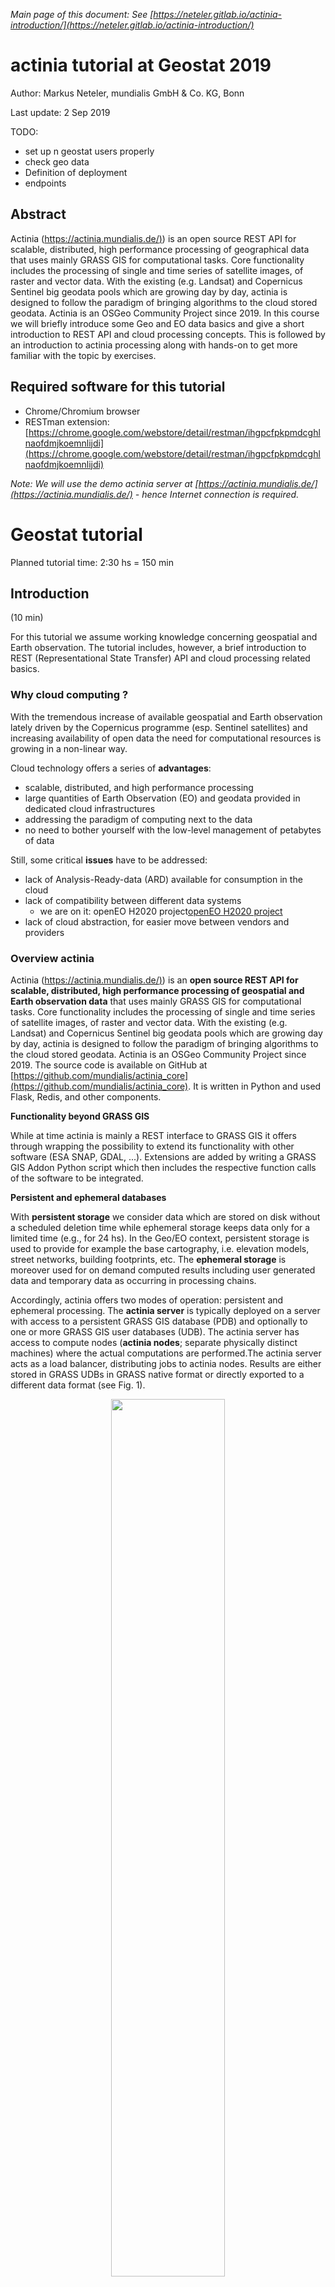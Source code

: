 *Main page of this document: See [https://neteler.gitlab.io/actinia-introduction/](https://neteler.gitlab.io/actinia-introduction/)*

# actinia tutorial at Geostat 2019

Author: Markus Neteler, mundialis GmbH & Co. KG, Bonn

Last update: 2 Sep 2019

TODO:

* set up n geostat users properly
* check geo data
* Definition of deployment
* endpoints

## Abstract

Actinia ([https://actinia.mundialis.de/)](https://actinia.mundialis.de/)) is an open source REST API for scalable, distributed, high performance processing of geographical data that uses mainly GRASS GIS for computational tasks. Core functionality includes the processing of single and time series of satellite images, of raster and vector data. With the existing (e.g. Landsat) and Copernicus Sentinel big geodata pools which are growing day by day, actinia is designed to follow the paradigm of bringing algorithms to the cloud stored geodata. Actinia is an OSGeo Community Project since 2019. In this course we will briefly introduce some Geo and EO data basics and give a short introduction to REST API and cloud processing concepts. This is followed by an introduction to actinia processing along with hands-on to get more familiar with the topic by exercises.

## Required software for this tutorial

*   Chrome/Chromium browser
*   RESTman extension: [https://chrome.google.com/webstore/detail/restman/ihgpcfpkpmdcghlnaofdmjkoemnlijdi](https://chrome.google.com/webstore/detail/restman/ihgpcfpkpmdcghlnaofdmjkoemnlijdi)

*Note: We will use the demo actinia server at [https://actinia.mundialis.de/](https://actinia.mundialis.de/) - hence Internet connection is required.*

# Geostat tutorial

Planned tutorial time: 2:30 hs = 150 min

## Introduction

(10 min)

For this tutorial we assume working knowledge concerning geospatial and Earth observation. The tutorial includes, however, a brief introduction to REST (Representational State Transfer) API and cloud processing related basics.

<!--
### Geo and EO basics

* geodata layers
    * raster
    * vector
    * timeseries of both
    * image data (aerial, drone, satellite, ...)
* single and multispectral data (2-D arrays of reflectance values)
-->

### Why cloud computing ?

With the tremendous increase of available geospatial and Earth observation lately driven by the Copernicus programme (esp. Sentinel satellites) and increasing availability of open data the need for computational resources is growing in a non-linear way.

Cloud technology offers a series of **advantages**:

* scalable, distributed, and high performance processing
* large quantities of Earth Observation (EO) and geodata provided in dedicated cloud infrastructures
* addressing the paradigm of computing next to the data
* no need to bother yourself with the low-level management of petabytes of data

Still, some critical **issues** have to be addressed:

* lack of Analysis-Ready-data (ARD) available for consumption in the cloud
* lack of compatibility between different data systems
     * we are on it: openEO H2020 project[openEO H2020 project](https://openeo.org)
 * lack of cloud abstraction, for easier move between vendors and providers

### Overview actinia

Actinia ([https://actinia.mundialis.de/)](https://actinia.mundialis.de/)) is an **open source REST API for scalable, distributed, high performance processing of geospatial and Earth observation data** that uses mainly GRASS GIS for computational tasks. Core functionality includes the processing of single and time series of satellite images, of raster and vector data. With the existing (e.g. Landsat) and Copernicus Sentinel big geodata pools which are growing day by day, actinia is designed to follow the paradigm of bringing algorithms to the cloud stored geodata. Actinia is an OSGeo Community Project since 2019. The source code is available on GitHub at [https://github.com/mundialis/actinia_core](https://github.com/mundialis/actinia_core). It is written in Python and used Flask, Redis, and other components.

**Functionality beyond GRASS GIS**

While at time actinia is mainly a REST interface to GRASS GIS it offers through wrapping the possibility to extend its functionality with other software (ESA SNAP, GDAL, ...). Extensions are added by writing a GRASS GIS Addon Python script which then includes the respective function calls of the software to be integrated.

**Persistent and ephemeral databases**

With **persistent storage** we consider data which are stored on disk without a scheduled deletion time while ephemeral storage keeps data only for a limited time (e.g., for 24 hs). In the Geo/EO context, persistent storage is used to provide for example the base cartography, i.e. elevation models, street networks, building footprints, etc. The **ephemeral storage** is moreover used for on demand computed results including user generated data and temporary data as occurring in processing chains. 

Accordingly, actinia offers two modes of operation: persistent and ephemeral processing. The **actinia server** is typically deployed on a server with access to a persistent GRASS GIS database (PDB) and optionally to one or more GRASS GIS user databases (UDB). The actinia server has access to compute nodes (**actinia nodes**; separate physically distinct machines) where the actual computations are performed.The actinia server acts as a load balancer, distributing jobs to actinia nodes. Results are either stored in GRASS UDBs in GRASS native format or directly exported to a different data format (see Fig. 1).

<center>
<a href="img/actinia_PDB_UDB.png"><img src="img/actinia_PDB_UDB.png" width="60%"></a><br>
Fig. 1: Architecture of an actinia deployment
</center>

**Deployment**

In a nutshell, deployment means to launch software, usually in an automated way on a computer node. A series of technologies exist for that but importantly virtualization plays an important role which helps towards a higher level of abstraction instead of a high dependency on hardware and software specifics.

An aim is to operate **Infrastructure as Code** (IaC), i.e. to have a set of scripts which order the needed computational resources in the cloud, setup the network and storage topology, connect to the nodes, install them with the needed software (usually docker based, i.e. so-called containers are launched  from prepared images) and processing chains. Basically, the entire software part of a cloud computing infrastructure is launched "just" through scripts with the advantage of restarting it easily as needed, maintain it and migrate to other hardware. **CI/CD** systems (continuous integration/continuous deployment) allow to define dependencies, prevent from launching broken software and allow the versioning of the entire software stack. 

In terms of actinia, **various ways of deployment** are offered: local installation, docker, docker-compose, docker-swarm, Openshift, and kubernetes.

**Architecture of actinia**

Several **components** play a role in a cloud deployment of actinia (for an example, see Fig. 2):

* analytics: this are the workers of GRASS GIS or wrapped other software,
* external data sources: import providers for various external data sources,
* interface layer:
    * most importantly the REST API,
    * openEO driver,
    * ace - actinia command execution (to be run from a GRASS GIS session),
* metadata management: interface to GNOS, managed through actinia-GDI
* database system:
    * job management in a Redis database
    * GRASS GIS database
* connection to OGC Web services for output
   * Geoserver integration

<center>
<a href="img/actinia_architecture_FTTH.png"><img src="img/actinia_architecture_FTTH.png" width="60%"></a><br>
Fig. 2: Architecture of an actinia deployment
</center>

## REST API and geoprocessing basics

(20 min)

### What is REST: intro

An **API** (Application Programming Interface) defines a way of communicating between different software applications. There have been developed many different ways to implement APIs. A RESTful API (Representational State Transfer - REST, for details see [https://en.wikipedia.org/wiki/Representational_state_transfer](https://en.wikipedia.org/wiki/Representational_state_transfer)) is a web API for creating web services that communicate with web resources.

In detail, a REST API uses URL arguments to specify what information shall be returned through the API. This is not much different from requesting a Web page in a browser but through the REST API we can **execute commands remotely and retrieve the results**.

Each URL is called a **request** while the data sent back to the user is called a **response**, after some **processing** was performed.

<!--
###  Concepts of service URL, resources, request, response...

Looking in further detail into REST calls, we see that an API request consists of three parts (source: [https://www.earthdatascience.org/courses/earth-analytics/get-data-using-apis/intro-to-programmatic-data-access-r/](https://www.earthdatascience.org/courses/earth-analytics/get-data-using-apis/intro-to-programmatic-data-access-r/)):
*   Data **REQUEST**: through this you try to access an URL using your browser that specifies a particular subset of data.
*   Data **processing:** A web server somewhere uses that URL to query a specified dataset.
*   Data **RESPONSE**: The web server then sends you back some content.
-->

A **request** consists of four parts (see also [1]):

* the endpoint
* the headers
* the method
* the data (or body)

**Endpoint:**

An endpoint is the URL you request for. It follows this structure: https://api.some.server 
The final part of an endpoint is query parameters. Using query parameters you can modify your request with key-value pairs, beginning with a question mark (`?`). With an ampersand (`&`) each parameter pair is separated, e.g.:

`?query1=value1&query2=value2`

As an example, we check the repos of a GitHub user, in sorted form:

[https://api.github.com/users/neteler/repos?sort=pushed](https://api.github.com/users/neteler/repos?sort=pushed)

**Headers & Bodies**

*   Both requests and responses have two parts: a header, and optionally a body
*   Response headers contain information about the response.
*   In both requests & responses, the body contains the actual data being transmitted (e.g., population data)

**Request Methods and Response Codes**

(source: [2])

* Request Methods:
    * In REST APIs, every request has an HTTP method type associated with it.
    * The most common HTTP methods include:
    * GET | A GET request asks to receive a copy of a resource
    * POST | A POST request sends data to a server in order to create a new resource
    * PUT | A PUT request sends data to a server in order to modify an existing resource
    * DELETE | A DELETE request is sent to delete a resource
* Response Codes:
     *   HTTP responses don't have methods, but they do have status codes: HTTP status codes are included in the header of every response in a REST API. Status codes include information about the result of the original request.
    *   Selected status codes (see also [https://httpstatuses.com)](https://httpstatuses.com)):
        *   200 - OK | All fine
        *   404 - Not Found | The requested resource was not found
        *   401 - Unauthorized | The request is not authorized to be completed
        *   500 - Internal Server Error | Something went wrong while the server was processing your request

**JSON format**

The JSON is a structured, machine readable format (while also human readable at the same time; in contrast to XML, for many people).

```bash
GRASS 7.9.dev (nc_spm_08):~ > v.buffer input=roadlines output=roadbuf10 distance=10 --json
```

looks like:

```json
{
  "module": "v.buffer",
  "id": "v.buffer_1804289383",
  "inputs":[
     {"param": "input", "value": "roadlines"},
     {"param": "layer", "value": "-1"},
     {"param": "type", "value": "point,line,area"},
     {"param": "distance", "value": "10"},
     {"param": "angle", "value": "0"},
     {"param": "scale", "value": "1.0"}
   ],
  "outputs":[
     {"param": "output", "value": "roadbuf10"}
   ]
}
```

When writing own JSON files, some linting (validation) might come handy, e.g. using [https://jsonlint.com/](https://jsonlint.com/).

## First Hand-on: working with REST API requests

(50min)

### Step by step...

* Step 1: get your credentials (for authentication)
* Step 2: launch cURL or RESTman or ...
    * a) cURL on command line: [https://curl.haxx.se/docs/manpage.html](https://curl.haxx.se/docs/manpage.html)
    * b) RESTman in Browser
    *   demouser | gue...XXX
    *   [https://actinia.mundialis.de/api/v1/locations](https://actinia.mundialis.de/api/v1/locations)
* Step 3: Explore the actinia data
    * i.e., available GRASS locations, mapsets, raster, vector, and space-time datasets
   * Data available on the actinia server 
    * e.g.
        * [https://actinia.mundialis.de/api/v1/locations](https://actinia.mundialis.de/api/v1/locations)
        * [https://actinia.mundialis.de/api/v1/locations/nc_spm_08/mapsets](https://actinia.mundialis.de/api/v1/locations/nc_spm_08/mapsets)
        * [https://actinia.mundialis.de/api/v1/locations/nc_spm_08/mapsets/landsat/raster_layers](https://actinia.mundialis.de/api/v1/locations/nc_spm_08/mapsets/landsat/raster_layers)
        * [https://actinia.mundialis.de/api/v1/locations/nc_spm_08/mapsets/landsat/raster_layers/lsat5_1987_10](https://actinia.mundialis.de/api/v1/locations/nc_spm_08/mapsets/landsat/raster_layers/lsat5_1987_10)
    * process_results are ordered alphabetically, not thematically
    * Data available through the actinia server
    * Google Cloud for Sentinel-2, only demo
* Step 4: Submit an compute job and check its status
    * Examples incl. Spatio-Temporal sampling: [https://github.com/mundialis/actinia_core/blob/master/scripts/curl_commands.sh](https://github.com/mundialis/actinia_core/blob/master/scripts/curl_commands.sh)

### Exploring the API

* actinia REST API: [https://redocly.github.io/redoc/?url=https://actinia.mundialis.de/api/v1/swagger.json](https://redocly.github.io/redoc/?url=https://actinia.mundialis.de/api/v1/swagger.json)

### Further Examples

Here we use the command line and the `curl` software:

```bash
# set credentials and REST server URL
export ACTINIA_USER='demouser'
export ACTINIA_PASSWORD='gu3st!pa55w0rd'
export actinia="https://actinia.mundialis.de"

# show locations
curl -u "$ACTINIA_USER:$ACTINIA_PASSWORD" -X GET ${actinia}/api/v1/locations

# show (raster) map details
curl -u "$ACTINIA_USER:$ACTINIA_PASSWORD" -X GET ${actinia}/api/v1/locations/latlong_wgs84/mapsets/modis_ndvi_global/strds/ndvi_16_5600m

# Get a list or raster layers from a STRDS
curl "$ACTINIA_USER:$ACTINIA_PASSWORD"  -X GETi "${actinia}/api/v1/locations/ECAD/mapsets/PERMANENT/strds/precipitation_1950_2013_yearly_mm/raster_layers?where=start_time>2013-05-01"

# query point value, including JSON in request
curl -u "$ACTINIA_USER:$ACTINIA_PASSWORD" -X POST -H "content-type: application/json" 'https://actinia.mundialis.de/latest/locations/latlong_wgs84/mapsets/modis_ndvi_global/strds/ndvi_16_5600m/sampling_sync_geojson' -d '{"type":"FeatureCollection","crs":{"type":"name","properties":{"name":"urn:ogc:def:crs:EPSG::4326"}},"features":[{"type":"Feature","properties":{"cat":1},"geometry":{"type":"Point","coordinates":[7,50]}}]}'

# store query in JSON file, then send it to server:
echo '{"type":"FeatureCollection","crs":{"type":"name","properties":{"name":"urn:ogc:def:crs:EPSG::4326"}},"features":[{"type":"Feature","properties":{"cat":1},"geometry":{"type":"Point","coordinates":[7,50]}}]}' > /tmp/pc_query_point_.json
curl -u "$ACTINIA_USER:$ACTINIA_PASSWORD" -X POST -H "content-type: application/json" 'https://actinia.mundialis.de/latest/locations/latlong_wgs84/mapsets/modis_ndvi_global/strds/ndvi_16_5600m/sampling_sync_geojson'    -d @/tmp/pc_query_point_.json
```

### Further exercise suggestions

* NDVI from landsat
* slope and aspect from a DEM in nc_spm_08
* flow accumulation with r.watershed from a DEM in nc_spm_08
* buffer around hospitals in nc_spm_08
* advanced: network allocation with hospitals and streets_wake
* Dealing with workflows
    * Prepare a workflow (processing chain)
    * ASYNC REST API CALLS with processing chains
    * See: [https://github.com/mundialis/actinia_core/blob/master/scripts/curl_commands.sh#L77](https://github.com/mundialis/actinia_core/blob/master/scripts/curl_commands.sh#L77)
    * Submit a workflow (processing chain)


Controlling actinia from a running GRASS GIS session:
*  "ace" - actinia command execution from a GRASS GIS terminal: [https://github.com/mundialis/actinia_core/tree/master/scripts](https://github.com/mundialis/actinia_core/tree/master/scripts) (demo only)


## Own exercises in actinia

(40 min)

* EXERCISE: "Property risks from trees" _<<-- needs finetuning_
	* define region of interest
	* needed geodata:
	* building footprints
	* download from OSM (via [http://overpass-turbo.eu/](http://overpass-turbo.eu/) | Wizard > building > ok > Export > Geojson)
* these data are now on your machine and not on the actinia server
* use "ace importer" or cURL to upload
* Sentinel-2 scene
* proposed workflow:
* actinia "ace" importer for building footprint upload
* v.buffer of 10m and 30m around footprints
* select S2 scene, compute NDVI with i.vi
* filter NDVI threshold > 0.6 (map algebra) to get the tree pixels - more exiting would be a ML approach (with previously prepared training data ;-)) (r.learn.ml offer RF and SVM)
* on binary tree map (which corresponds to risk exposure)
* count number of tree pixels in 5x5 moving window (r.neighbors with method "count")
* compute property risk statistics using buffers and tree count map and upload to buffered building map (v.rast.stats, method=maximum)
* <s>check</s> show attribute table (v.db.select)
* a check is not possible within an actinia process chain, only as a separate actinia process on already existing data
* export 
* for this workflow you need a UDB where intermediate results are stored: no ephemeral processing - well, when an "ace" script, then intermediate results are kept but surely then it is no longer interactive
* EXERCISE: "Population at risk near coastal areas"
    * used geodata:
        * SRTM 30m (already in actinia - find out location yourself))
        * Global Population 2015 (already in actinia - find out location yourself)
    * fetch metadata with actinia interface
    * what's important about projections?
    * proposed workflow:
        * set computational region to a small subregion and contrain pixel amount through defined user settings
        * buffer SRTM land areas by 5000 m inwards
        * zonal statistics with pop map

## Conclusions and future

(15 min incl discussions)

* integration in own scientific or business processes
* openEO actinia driver
* where is the code and how to contribute: GitHub
    * https://github.com/mundialis/actinia_core/

## See also: openEO resources
* OpenEO Web Editor: [https://open-eo.github.io/openeo-web-editor/demo/](https://open-eo.github.io/openeo-web-editor/demo/)
    * Server: [https://openeo.mundialis.de](https://openeo.mundialis.de)
    * user: <actinia user>
    * pw: <actinia pw>

## References

[1] Zell Liew, 2018: Understanding And Using REST APIs, [https://www.smashingmagazine.com/2018/01/understanding-using-rest-api/](https://www.smashingmagazine.com/2018/01/understanding-using-rest-api/)
[2] Planet 2019: Developer resource center, [https://developers.planet.com/planetschool/rest-apis/](https://developers.planet.com/planetschool/rest-apis/)
## About the trainer

Markus Neteler is partner and general manager at [mundialis](https://www.mundialis.de) GmbH & Co. KG, Bonn, Germany. From 2001-2015 he worked as a researcher in Italy. Markus is co-founder of OSGeo and since 1998, coordinator of the GRASS GIS development (for details, see his private [homepage](https://grassbook.org/neteler/)).

------------------------------------------------------------------------

*Last changed: 2 Sep 2019*

- Repository of this material on [gitlab](https://gitlab.com/neteler/actinia-intro/tree/master)


*[About](about.md) | [Privacy](https://about.gitlab.com/privacy/)*

